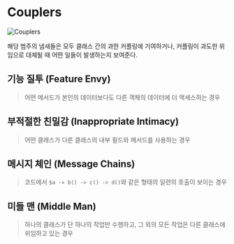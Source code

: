 # Couplers

![Couplers](https://refactoring.guru/images/refactoring/content/catalog/couplers-2x.png?id=86e33d80273d564bd4d48a554167a7c9)

해당 범주의 냄새들은 모두 클래스 간의 과한 커플링에 기여하거나, 커플링이 과도한 위임으로 대체될 때 어떤 일들이 발생하는지 보여준다.

## 기능 질투 (Feature Envy)

> 어떤 메서드가 본인의 데이터보다도 다른 객체의 데이터에 더 액세스하는 경우

## 부적절한 친밀감 (Inappropriate Intimacy)

> 어떤 클래스가 다른 클래스의 내부 필드와 메서드를 사용하는 경우

## 메시지 체인 (Message Chains)

> 코드에서 `$a -> b() -> c() -> d()`와 같은 형태의 일련의 호출이 보이는 경우

## 미들 맨 (Middle Man)

> 하나의 클래스가 단 하나의 작업만 수행하고, 그 외의 모든 작업은 다른 클래스에 위임하고 있는 경우
